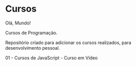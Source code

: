 # Cursos
 Olá, Mundo!
 
 Cursos de Programação.

 Repositório criado para adicionar os cursos realizados, para desenvolvimento pessoal.

01 - Cursos de JavaScript - Curso em Vídeo
